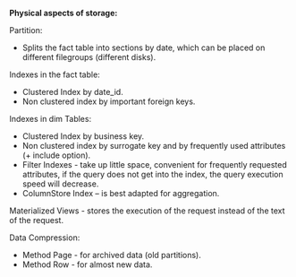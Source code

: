**Physical aspects of storage:**

Partition:
 - Splits the fact table into sections by date, which can be placed on different filegroups (different disks).

Indexes in the fact table:
- Clustered Index by date_id.
- Non clustered index by important foreign keys.

Indexes in dim Tables:
- Clustered Index by business key.
- Non clustered index by surrogate key and by frequently used attributes (+ include option).
- Filter Indexes - take up little space, convenient for frequently requested attributes, if the query does not get into the index, the query execution speed will decrease.
- ColumnStore Index – is best adapted for aggregation.

Materialized Views - stores the execution of the request instead of the text of the request.

Data Compression:
- Method Page - for archived data (old partitions).
- Method Row - for almost new data.
